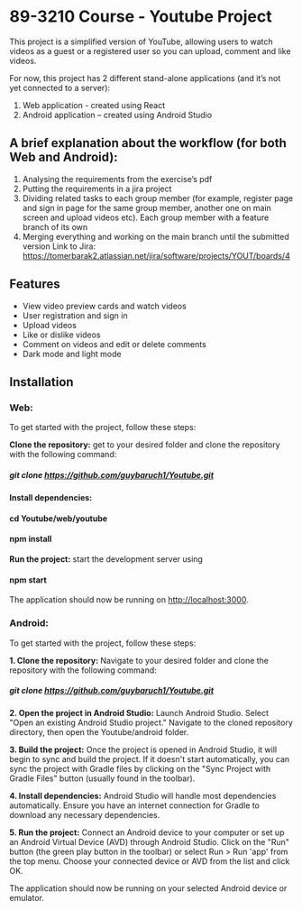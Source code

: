 # 89-3210 Course - Youtube Project

This project is a simplified version of YouTube, allowing users to watch videos as a guest or a registered user so you can upload, comment and like videos.

For now, this project has 2 different stand-alone applications (and it’s not yet connected to a server):
1. Web application - created using React
2. Android application – created using Android Studio
   
## A brief explanation about the workflow (for both Web and Android):

1.	Analysing the requirements from the exercise’s pdf
2.	Putting the requirements in a jira project
3.	Dividing related tasks to each group member (for example, register page and sign in page for the same group member, another one on main screen and upload videos etc). Each group member with a feature branch of its own
4.	Merging everything and working on the main branch until the submitted version
Link to Jira: https://tomerbarak2.atlassian.net/jira/software/projects/YOUT/boards/4

## Features
- View video preview cards and watch videos
- User registration and sign in
- Upload videos
- Like or dislike videos
- Comment on videos and edit or delete comments
- Dark mode and light mode

## Installation

### Web:

To get started with the project, follow these steps:

**Clone the repository:**
 get to your desired folder and clone the repository with the following command:
##### git clone https://github.com/guybaruch1/Youtube.git
**Install dependencies:**
#### cd Youtube/web/youtube
#### npm install
**Run the project:**
 start the development server using
#### npm start

The application should now be running on [http://localhost:3000](http://localhost:3000).

### Android:

To get started with the project, follow these steps:

**1. Clone the repository:**
Navigate to your desired folder and clone the repository with the following command:
##### git clone https://github.com/guybaruch1/Youtube.git

**2. Open the project in Android Studio:**
Launch Android Studio.
Select "Open an existing Android Studio project."
Navigate to the cloned repository directory, then open the Youtube/android folder.

**3. Build the project:**
Once the project is opened in Android Studio, it will begin to sync and build the project. If it doesn't start automatically, you can sync the project with Gradle files by clicking on the "Sync Project with Gradle Files" button (usually found in the toolbar).

**4. Install dependencies:**
Android Studio will handle most dependencies automatically. Ensure you have an internet connection for Gradle to download any necessary dependencies.

**5. Run the project:**
Connect an Android device to your computer or set up an Android Virtual Device (AVD) through Android Studio.
Click on the "Run" button (the green play button in the toolbar) or select Run > Run 'app' from the top menu.
Choose your connected device or AVD from the list and click OK.

The application should now be running on your selected Android device or emulator.